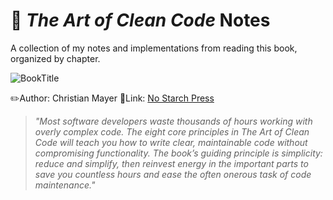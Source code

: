 # 📖 *The Art of Clean Code* Notes

A collection of my notes and implementations from reading this book, organized by chapter.

![BookTitle](https://learning.oreilly.com/library/cover/9781098141349/150w/)

✏️Author: Christian Mayer
🔗Link: [No Starch Press](https://nostarch.com/art-clean-code)

>*"Most software developers waste thousands of hours working with overly complex code. The eight core principles in _The Art of Clean Code_ will teach you how to write clear, maintainable code without compromising functionality. The book’s guiding principle is simplicity: reduce and simplify, then reinvest energy in the important parts to save you countless hours and ease the often onerous task of code maintenance."*
